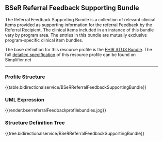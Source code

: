 ## BSeR Referral Feedback Supporting Bundle

The Referral Feedback Supporting Bundle is a collection of relevant clinical items provided as supporting information for the referral Feedback by the Referral Recipient. The clinical items included in an instance of this bundle vary by program area. The entries in this bundle are mutually exclusive program-specific clinical item bundles.

The base definition for this resource profile is the [FHIR STU3 Bundle](https://hl7.org/fhir/StructureDefinition/bundle). The full [detailed specification](https://simplifier.net/BidirectionalService/BSeRReferralFeedbackSupportingBundle/~overview) of this resource profile can be found on Simplifier.net
___
### Profile Structure

{{table:bidirectionalservice/BSeRReferralFeedbackSupportingBundle}}

### UML Expression

{{render:bserreferralFeedbackprofilebundles.jpg}}

### Structure Definition Tree

{{tree:bidirectionalservice/BSeRReferralFeedbackSupportingBundle}}